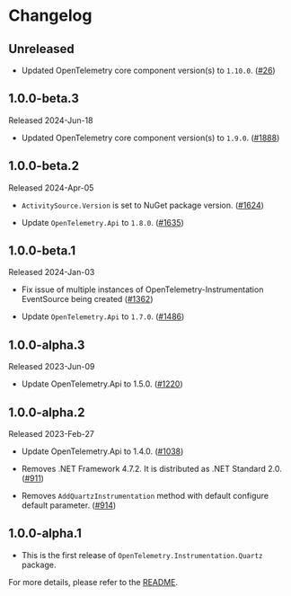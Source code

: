 # Changelog

## Unreleased

* Updated OpenTelemetry core component version(s) to `1.10.0`.
  ([#26](https://github.com/CodeBlanchOrg/opentelemetry-dotnet-contrib/pull/26))

## 1.0.0-beta.3

Released 2024-Jun-18

* Updated OpenTelemetry core component version(s) to `1.9.0`.
  ([#1888](https://github.com/open-telemetry/opentelemetry-dotnet-contrib/pull/1888))

## 1.0.0-beta.2

Released 2024-Apr-05

* `ActivitySource.Version` is set to NuGet package version.
  ([#1624](https://github.com/open-telemetry/opentelemetry-dotnet-contrib/pull/1624))

* Update `OpenTelemetry.Api` to `1.8.0`.
  ([#1635](https://github.com/open-telemetry/opentelemetry-dotnet-contrib/pull/1635))

## 1.0.0-beta.1

Released 2024-Jan-03

* Fix issue of multiple instances of OpenTelemetry-Instrumentation EventSource
  being created
  ([#1362](https://github.com/open-telemetry/opentelemetry-dotnet-contrib/pull/1362))

* Update `OpenTelemetry.Api` to `1.7.0`.
  ([#1486](https://github.com/open-telemetry/opentelemetry-dotnet-contrib/pull/1486))

## 1.0.0-alpha.3

Released 2023-Jun-09

* Update OpenTelemetry.Api to 1.5.0.
  ([#1220](https://github.com/open-telemetry/opentelemetry-dotnet-contrib/pull/1220))

## 1.0.0-alpha.2

Released 2023-Feb-27

* Update OpenTelemetry.Api to 1.4.0.
  ([#1038](https://github.com/open-telemetry/opentelemetry-dotnet-contrib/pull/1038))

* Removes .NET Framework 4.7.2. It is distributed as .NET Standard 2.0.
  ([#911](https://github.com/open-telemetry/opentelemetry-dotnet-contrib/pull/911))

* Removes `AddQuartzInstrumentation` method with default configure default parameter.
  ([#914](https://github.com/open-telemetry/opentelemetry-dotnet-contrib/pull/914))

## 1.0.0-alpha.1

* This is the first release of `OpenTelemetry.Instrumentation.Quartz` package.

For more details, please refer to the [README](README.md).
